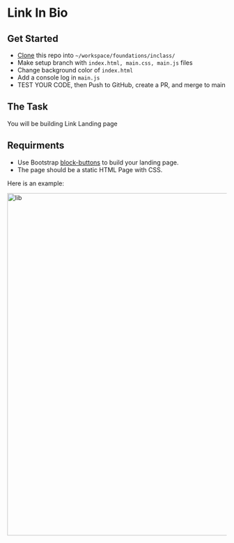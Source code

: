 # Link In Bio

## Get Started
- [Clone](https://docs.github.com/en/repositories/creating-and-managing-repositories/cloning-a-repository#cloning-a-repository) this repo into `~/workspace/foundations/inclass/`
- Make setup branch with `index.html, main.css, main.js` files
- Change background color of `index.html` 
- Add a console log in `main.js`
- TEST YOUR CODE, then Push to GitHub, create a PR, and merge to main

## The Task
You will be building Link Landing page

## Requirments
- Use Bootstrap [block-buttons](https://getbootstrap.com/docs/5.1/components/buttons/#block-buttons) to build your landing page.
- The page should be a static HTML Page with CSS.

Here is an example:

<img width="786" alt="lib" src="https://user-images.githubusercontent.com/29741570/189382443-4714fb38-828b-497a-9dca-f4916972eec8.png">

